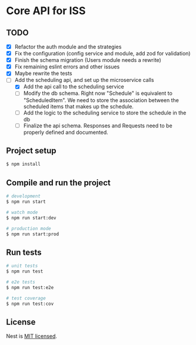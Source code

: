 # Core API for ISS

## TODO

- [x] Refactor the auth module and the strategies
- [x] Fix the configuration (config service and module, add zod for validation)
- [x] Finish the schema migration (Users module needs a rewrite)
- [x] Fix remaining eslint errors and other issues
- [x] Maybe rewrite the tests
- [ ] Add the scheduling api, and set up the microservice calls
  - [x] Add the api call to the scheduling service
  - [ ] Modify the db schema. Right now "Schedule" is equivalent to "ScheduledItem". We need to store the association between the scheduled items that makes up the schedule.
  - [ ] Add the logic to the scheduling service to store the schedule in the db
  - [ ] Finalize the api schema. Responses and Requests need to be properly defined and documented. 

## Project setup

```bash
$ npm install
```

## Compile and run the project

```bash
# development
$ npm run start

# watch mode
$ npm run start:dev

# production mode
$ npm run start:prod
```

## Run tests

```bash
# unit tests
$ npm run test

# e2e tests
$ npm run test:e2e

# test coverage
$ npm run test:cov
```

## License

Nest is [MIT licensed](https://github.com/nestjs/nest/blob/master/LICENSE).
